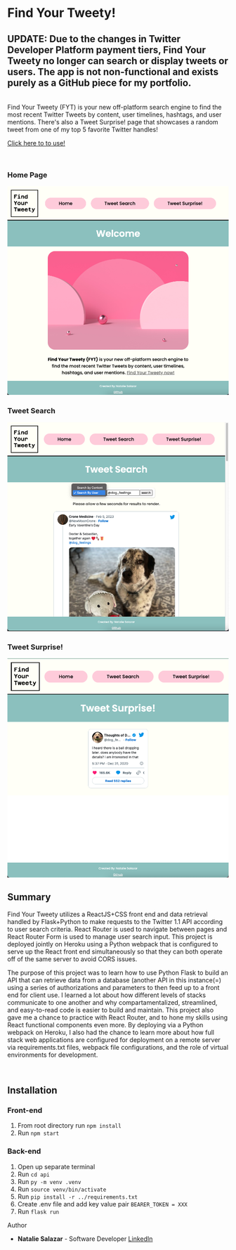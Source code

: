 # Find Your Tweety!

## UPDATE: Due to the changes in Twitter Developer Platform payment tiers, Find Your Tweety no longer can search or display tweets or users. The app is not non-functional and exists purely as a GitHub piece for my portfolio.

<br>
Find Your Tweety (FYT) is your new off-platform search engine to find the most recent Twitter Tweets by content, user timelines, hashtags, and user mentions. There's also a Tweet Surprise! page that showcases a random tweet from one of my top 5 favorite Twitter handles!
<br>

[Click here to to use!](https://find-your-tweety.herokuapp.com/)

<br>

### Home Page

<img src='src/pictures/demoPicHome.png'>

### Tweet Search

<img src='src/pictures/demoPicTweetSearch.png'>

### Tweet Surprise!

<img src='src/pictures/demoPicTweetSurprise.png'>

<br>

## Summary

Find Your Tweety utilizes a ReactJS+CSS front end and data retrieval handled by Flask+Python to make requests to the Twitter 1.1 API according to user search criteria. React Router is used to navigate between pages and React Router Form is used to manage user search input. This project is deployed jointly on Heroku using a Python webpack that is configured to serve up the React front end simultaneously so that they can both operate off of the same server to avoid CORS issues.

The purpose of this project was to learn how to use Python Flask to build an API that can retrieve data from a database (another API in this instance(=) using a series of authorizations and parameters to then feed up to a front end for client use. I learned a lot about how different levels of stacks communicate to one another and why compartamentalized, streamlined, and easy-to-read code is easier to build and maintain. This project also gave me a chance to practice with React Router, and to hone my skills using React functional components even more. By deploying via a Python webpack on Heroku, I also had the chance to learn more about how full stack web applications are configured for deployment on a remote server via requirements.txt files, webpack file configurations, and the role of virtual environments for development.

<br>

## Installation

### Front-end

1. From root directory run `npm install`
2. Run `npm start`

### Back-end

1. Open up separate terminal
2. Run `cd api`
3. Run `py -m venv .venv`
4. Run `source venv/bin/activate`
5. Run `pip install -r ../requirements.txt`
6. Create .env file and add key value pair `BEARER_TOKEN = XXX`
7. Run `flask run`

Author

- **Natalie Salazar** - Software Developer [LinkedIn](https://www.linkedin.com/in/natalie-m-salazar/)
